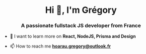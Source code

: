<h1 align="center">Hi 👋, I'm Grégory</h1>
<h3 align="center">A passionate fullstack JS developer from France</h3>

- 🌱 I want to learn more on **React, NodeJS, Prisma and Design**

- 📫 How to reach me **hoarau.gregory@outlook.fr**
